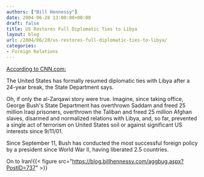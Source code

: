 ```yaml
---
authors: ["Bill Hennessy"]
date: 2004-06-28 13:00:00+00:00
draft: false
title: US Restores Full Diplomatic Ties to Libya
layout: blog
url: /2004/06/28/us-restores-full-diplomatic-ties-to-libya/
categories:
- Foreign Relations
---
```


[According to CNN.com:  ](https://www.cnn.com/)  
  
The United States has formally resumed diplomatic ties with Libya after a 24-year break, the State Department says.    
  
Oh, if only the al-Zarqawi story were true.  Imagine, since taking office, George Bush's State Department has overthrown Saddam and freed 25 million Iraqi prisoners, overthrown the Taliban and freed 25 million Afghan slaves, disarmed and normalized relations with Libya, and, so far, prevented a single act of terrorism on United States soil or against significant US interests since 9/11/01.    
  
Since September 11, Bush has conducted the most successful foreign policy by a president since World War II, having liberated 2.5 countries.    
  
On to Iran!{{< figure src="https://blog.billhennessy.com/aggbug.aspx?PostID=737" >}}

